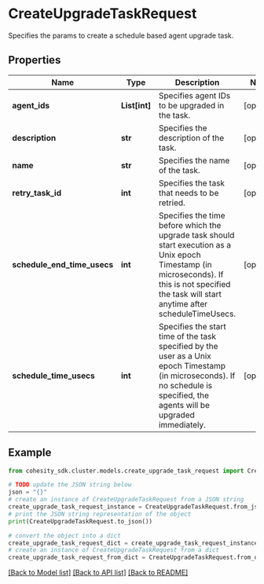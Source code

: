 # CreateUpgradeTaskRequest

Specifies the params to create a schedule based agent upgrade task.

## Properties

Name | Type | Description | Notes
------------ | ------------- | ------------- | -------------
**agent_ids** | **List[int]** | Specifies agent IDs to be upgraded in the task. | [optional] 
**description** | **str** | Specifies the description of the task. | [optional] 
**name** | **str** | Specifies the name of the task. | [optional] 
**retry_task_id** | **int** | Specifies the task that needs to be retried. | [optional] 
**schedule_end_time_usecs** | **int** | Specifies the time before which the upgrade task should start execution as a Unix epoch Timestamp (in microseconds). If this is not specified the task will start anytime after scheduleTimeUsecs. | [optional] 
**schedule_time_usecs** | **int** | Specifies the start time of the task specified by the user as a Unix epoch Timestamp (in microseconds). If no schedule is specified, the agents will be upgraded immediately. | [optional] 

## Example

```python
from cohesity_sdk.cluster.models.create_upgrade_task_request import CreateUpgradeTaskRequest

# TODO update the JSON string below
json = "{}"
# create an instance of CreateUpgradeTaskRequest from a JSON string
create_upgrade_task_request_instance = CreateUpgradeTaskRequest.from_json(json)
# print the JSON string representation of the object
print(CreateUpgradeTaskRequest.to_json())

# convert the object into a dict
create_upgrade_task_request_dict = create_upgrade_task_request_instance.to_dict()
# create an instance of CreateUpgradeTaskRequest from a dict
create_upgrade_task_request_from_dict = CreateUpgradeTaskRequest.from_dict(create_upgrade_task_request_dict)
```
[[Back to Model list]](../README.md#documentation-for-models) [[Back to API list]](../README.md#documentation-for-api-endpoints) [[Back to README]](../README.md)


